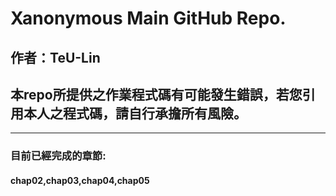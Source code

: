 # Xanonymous Main GitHub Repo.
## 作者：TeU-Lin
## 本repo所提供之作業程式碼有可能發生錯誤，若您引用本人之程式碼，請自行承擔所有風險。
---
### 目前已經完成的章節:
#### chap02,chap03,chap04,chap05